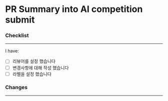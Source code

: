 # PR Summary into AI competition submit
### Checklist
---
I have:

- [ ] 리뷰어를 설정 했습니다
- [ ] 변경사항에 대해 작성 했습니다
- [ ] 라벨을 설정 했습니다

### Changes
---

